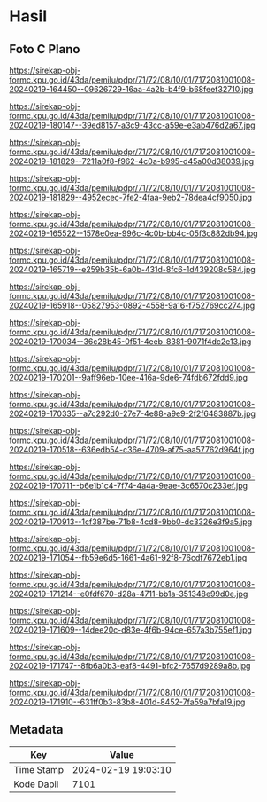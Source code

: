 # Hasil

## Foto C Plano

https://sirekap-obj-formc.kpu.go.id/43da/pemilu/pdpr/71/72/08/10/01/7172081001008-20240219-164450--09626729-16aa-4a2b-b4f9-b68feef32710.jpg

https://sirekap-obj-formc.kpu.go.id/43da/pemilu/pdpr/71/72/08/10/01/7172081001008-20240219-180147--39ed8157-a3c9-43cc-a59e-e3ab476d2a67.jpg

https://sirekap-obj-formc.kpu.go.id/43da/pemilu/pdpr/71/72/08/10/01/7172081001008-20240219-181829--7211a0f8-f962-4c0a-b995-d45a00d38039.jpg

https://sirekap-obj-formc.kpu.go.id/43da/pemilu/pdpr/71/72/08/10/01/7172081001008-20240219-181829--4952ecec-7fe2-4faa-9eb2-78dea4cf9050.jpg

https://sirekap-obj-formc.kpu.go.id/43da/pemilu/pdpr/71/72/08/10/01/7172081001008-20240219-165522--1578e0ea-996c-4c0b-bb4c-05f3c882db94.jpg

https://sirekap-obj-formc.kpu.go.id/43da/pemilu/pdpr/71/72/08/10/01/7172081001008-20240219-165719--e259b35b-6a0b-431d-8fc6-1d439208c584.jpg

https://sirekap-obj-formc.kpu.go.id/43da/pemilu/pdpr/71/72/08/10/01/7172081001008-20240219-165918--05827953-0892-4558-9a16-f752769cc274.jpg

https://sirekap-obj-formc.kpu.go.id/43da/pemilu/pdpr/71/72/08/10/01/7172081001008-20240219-170034--36c28b45-0f51-4eeb-8381-9071f4dc2e13.jpg

https://sirekap-obj-formc.kpu.go.id/43da/pemilu/pdpr/71/72/08/10/01/7172081001008-20240219-170201--9aff96eb-10ee-416a-9de6-74fdb672fdd9.jpg

https://sirekap-obj-formc.kpu.go.id/43da/pemilu/pdpr/71/72/08/10/01/7172081001008-20240219-170335--a7c292d0-27e7-4e88-a9e9-2f2f6483887b.jpg

https://sirekap-obj-formc.kpu.go.id/43da/pemilu/pdpr/71/72/08/10/01/7172081001008-20240219-170518--636edb54-c36e-4709-af75-aa57762d964f.jpg

https://sirekap-obj-formc.kpu.go.id/43da/pemilu/pdpr/71/72/08/10/01/7172081001008-20240219-170711--b6e1b1c4-7f74-4a4a-9eae-3c6570c233ef.jpg

https://sirekap-obj-formc.kpu.go.id/43da/pemilu/pdpr/71/72/08/10/01/7172081001008-20240219-170913--1cf387be-71b8-4cd8-9bb0-dc3326e3f9a5.jpg

https://sirekap-obj-formc.kpu.go.id/43da/pemilu/pdpr/71/72/08/10/01/7172081001008-20240219-171054--fb59e6d5-1661-4a61-92f8-76cdf7672eb1.jpg

https://sirekap-obj-formc.kpu.go.id/43da/pemilu/pdpr/71/72/08/10/01/7172081001008-20240219-171214--e0fdf670-d28a-4711-bb1a-351348e99d0e.jpg

https://sirekap-obj-formc.kpu.go.id/43da/pemilu/pdpr/71/72/08/10/01/7172081001008-20240219-171609--14dee20c-d83e-4f6b-94ce-657a3b755ef1.jpg

https://sirekap-obj-formc.kpu.go.id/43da/pemilu/pdpr/71/72/08/10/01/7172081001008-20240219-171747--8fb6a0b3-eaf8-4491-bfc2-7657d9289a8b.jpg

https://sirekap-obj-formc.kpu.go.id/43da/pemilu/pdpr/71/72/08/10/01/7172081001008-20240219-171910--631ff0b3-83b8-401d-8452-7fa59a7bfa19.jpg


## Metadata

| Key        | Value               |
| ---------- | ------------------- |
| Time Stamp | 2024-02-19 19:03:10 |
| Kode Dapil | 7101                |



